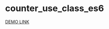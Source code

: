 # counter_use_class_es6
[DEMO LINK]( https://mishtal-andrii.github.io/counter_use_class_es6_constructor_function/)
